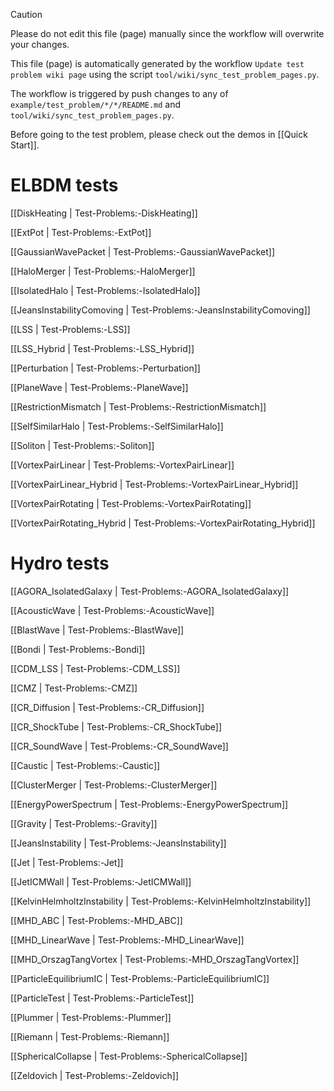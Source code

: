 > [!CAUTION]
> Please do not edit this file (page) manually since the workflow will overwrite your changes.
>
> This file (page) is automatically generated by the workflow `Update test problem wiki page` using the script `tool/wiki/sync_test_problem_pages.py`.
>
> The workflow is triggered by push changes to any of `example/test_problem/*/*/README.md` and `tool/wiki/sync_test_problem_pages.py`.

Before going to the test problem, please check out the demos in [[Quick Start]].

# ELBDM tests
[[DiskHeating | Test-Problems:-DiskHeating]]

[[ExtPot | Test-Problems:-ExtPot]]

[[GaussianWavePacket | Test-Problems:-GaussianWavePacket]]

[[HaloMerger | Test-Problems:-HaloMerger]]

[[IsolatedHalo | Test-Problems:-IsolatedHalo]]

[[JeansInstabilityComoving | Test-Problems:-JeansInstabilityComoving]]

[[LSS | Test-Problems:-LSS]]

[[LSS_Hybrid | Test-Problems:-LSS_Hybrid]]

[[Perturbation | Test-Problems:-Perturbation]]

[[PlaneWave | Test-Problems:-PlaneWave]]

[[RestrictionMismatch | Test-Problems:-RestrictionMismatch]]

[[SelfSimilarHalo | Test-Problems:-SelfSimilarHalo]]

[[Soliton | Test-Problems:-Soliton]]

[[VortexPairLinear | Test-Problems:-VortexPairLinear]]

[[VortexPairLinear_Hybrid | Test-Problems:-VortexPairLinear_Hybrid]]

[[VortexPairRotating | Test-Problems:-VortexPairRotating]]

[[VortexPairRotating_Hybrid | Test-Problems:-VortexPairRotating_Hybrid]]


# Hydro tests
[[AGORA_IsolatedGalaxy | Test-Problems:-AGORA_IsolatedGalaxy]]

[[AcousticWave | Test-Problems:-AcousticWave]]

[[BlastWave | Test-Problems:-BlastWave]]

[[Bondi | Test-Problems:-Bondi]]

[[CDM_LSS | Test-Problems:-CDM_LSS]]

[[CMZ | Test-Problems:-CMZ]]

[[CR_Diffusion | Test-Problems:-CR_Diffusion]]

[[CR_ShockTube | Test-Problems:-CR_ShockTube]]

[[CR_SoundWave | Test-Problems:-CR_SoundWave]]

[[Caustic | Test-Problems:-Caustic]]

[[ClusterMerger | Test-Problems:-ClusterMerger]]

[[EnergyPowerSpectrum | Test-Problems:-EnergyPowerSpectrum]]

[[Gravity | Test-Problems:-Gravity]]

[[JeansInstability | Test-Problems:-JeansInstability]]

[[Jet | Test-Problems:-Jet]]

[[JetICMWall | Test-Problems:-JetICMWall]]

[[KelvinHelmholtzInstability | Test-Problems:-KelvinHelmholtzInstability]]

[[MHD_ABC | Test-Problems:-MHD_ABC]]

[[MHD_LinearWave | Test-Problems:-MHD_LinearWave]]

[[MHD_OrszagTangVortex | Test-Problems:-MHD_OrszagTangVortex]]

[[ParticleEquilibriumIC | Test-Problems:-ParticleEquilibriumIC]]

[[ParticleTest | Test-Problems:-ParticleTest]]

[[Plummer | Test-Problems:-Plummer]]

[[Riemann | Test-Problems:-Riemann]]

[[SphericalCollapse | Test-Problems:-SphericalCollapse]]

[[Zeldovich | Test-Problems:-Zeldovich]]


